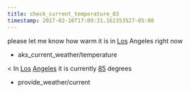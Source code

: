 ```yaml
---
title: check_current_temperature_03
timestamp: 2017-02-16T17:09:31.162353527-05:00
---
```


please let me know how warm it is in [Los](city) Angeles right now
* aks_current_weather/temperature

< In [Los](city) [Angeles](city) it is currently [85](temperature) degrees
* provide_weather/current
